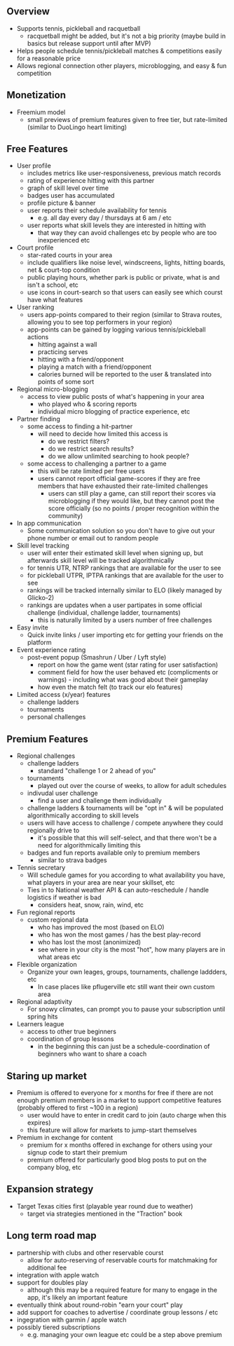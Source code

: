 
## Overview

- Supports tennis, pickleball and racquetball
    - racquetball might be added, but it's not a big priority (maybe build in basics but release support until after MVP)
- Helps people schedule tennis/pickleball matches & competitions easily for a reasonable price
- Allows regional connection other players, microblogging, and easy & fun competition

## Monetization

- Freemium model
    - small previews of premium features given to free tier, but rate-limited (similar to DuoLingo heart limiting)

## Free Features

- User profile
    - includes metrics like user-responsiveness, previous match records
    - rating of experience hitting with this partner
    - graph of skill level over time
    - badges user has accumulated
    - profile picture & banner
    - user reports their schedule availability for tennis
        - e.g. all day every day / thursdays at 6 am / etc
    - user reports what skill levels they are interested in hitting with
        - that way they can avoid challenges etc by people who are too inexperienced etc
- Court profile
    - star-rated courts in your area
    - include qualifiers like noise level, windscreens, lights, hitting boards, net & court-top condition
    - public playing hours, whether park is public or private, what is and isn't a school, etc
    - use icons in court-search so that users can easily see which courst have what features
- User ranking
    - users app-points compared to their region (similar to Strava routes, allowing you to see top performers in your region)
    - app-points can be gained by logging various tennis/pickleball actions
        - hitting against a wall
        - practicing serves
        - hitting with a friend/opponent
        - playing a match with a friend/opponent
        - calories burned will be reported to the user & translated into points of some sort
- Regional micro-blogging
    - access to view public posts of what's happening in your area
        - who played who & scoring reports
        - individual micro blogging of practice experience, etc
- Partner finding
    - some access to finding a hit-partner
        - will need to decide how limited this access is
            - do we restrict filters?
            - do we restrict search results?
            - do we allow unlimited searching to hook people?
    - some access to challenging a partner to a game
        - this will be rate limited per free users
        - users cannot report official game-scores if they are free members that have exhausted their rate-limited challenges
            - users can still play a game, can still report their scores via microblogging if they would like, but they cannot post the score officially (so no points / proper recognition within the community)
- In app communication
    - Some communication solution so you don't have to give out your phone number or email out to random people
- Skill level tracking
    - user will enter their estimated skill level when signing up, but afterwards skill level will be tracked algorithmically
    - for tennis UTR, NTRP rankings that are available for the user to see
    - for pickleball UTPR, IPTPA rankings that are available for the user to see
    - rankings will be tracked internally similar to ELO (likely managed by Glicko-2)
    - rankings are updates when a user partipates in some official challenge (individual, challenge ladder, tournaments)
        - this is naturally limited by a users number of free challenges
- Easy invite
    - Quick invite links / user importing etc for getting your friends on the platform
- Event experience rating
    - post-event popup (Smashrun / Uber / Lyft style)
        - report on how the game went (star rating for user satisfaction)
        - comment field for how the user behaved etc (complicments or warnings) - including what was good about their gameplay
        - how even the match felt (to track our elo features)
- Limited access (x/year) features
    - challenge ladders
    - tournaments
    - personal challenges

## Premium Features

- Regional challenges
    - challenge ladders
        - standard "challenge 1 or 2 ahead of you"
    - tournaments
        - played out over the course of weeks, to allow for adult schedules
    - indivudal user challenge
        - find a user and challenge them individually
    - challenge ladders & tournaments will be "opt in" & will be populated algorithmically according to skill levels
    - users will have access to challenge / compete anywhere they could regionally drive to
        - it's possible that this will self-select, and that there won't be a need for algorithmically limiting this
    - badges and fun reports available only to premium members
        - similar to strava badges
- Tennis secretary
    - Will schedule games for you according to what availability you have, what players in your area are near your skillset, etc
    - Ties in to National weather API & can auto-reschedule / handle logistics if weather is bad
        - considers heat, snow, rain, wind, etc
- Fun regional reports
    - custom regional data
        - who has improved the most (based on ELO)
        - who has won the most games / has the best play-record
        - who has lost the most (anonimized)
        - see where in your city is the most "hot", how many players are in what areas etc
- Flexible organization
    - Organize your own leages, groups, tournaments, challenge laddders, etc
        - In case places like pflugerville etc still want their own custom area
- Regional adaptivity
    - For snowy climates, can prompt you to pause your subscription until spring hits
- Learners league
    - access to other true beginners
    - coordination of group lessons
        - in the beginning this can just be a schedule-coordination of beginners who want to share a coach

## Staring up market

- Premium is offered to everyone for x months for free if there are not enough premium members in a market to support competitive features (probably offered to first ~100 in a region)
    - user would have to enter in credit card to join (auto charge when this expires)
    - this feature will allow for markets to jump-start themselves
- Premium in exchange for content
    - premium for x months offered in exchange for others using your signup code to start their premium
    - premium offered for particularly good blog posts to put on the company blog, etc

## Expansion strategy

- Target Texas cities first (playable year round due to weather)
    - target via strategies mentioned in the "Traction" book

## Long term road map

- partnership with clubs and other reservable courst
    - allow for auto-reserving of reservable courts for matchmaking for additional fee
- integration with apple watch
- support for doubles play
    - although this may be a required feature for many to engage in the app, it's likely an important feature
- eventually think about round-robin "earn your court" play
- add support for coaches to advertise / coordinate group lessons / etc
- ingegration with garmin / apple watch
- possibly tiered subscriptions
    - e.g. managing your own league etc could be a step above premium
